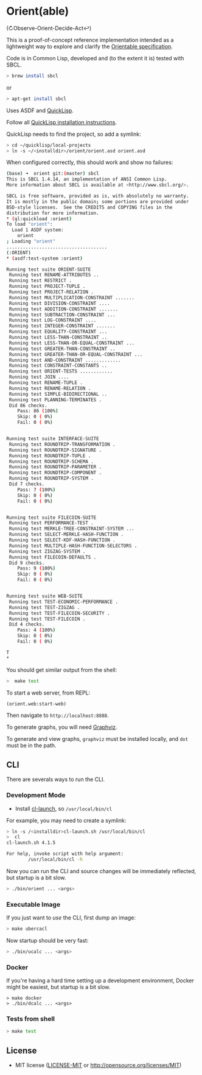 # Orient(able)
(↻Observe-Orient-Decide-Act↩)

This is a proof-of-concept reference implementation intended as a lightweight way to explore and clarify the [Orientable specification](https://docs.google.com/document/d/1zjWHegvZwTgvU4fOAjUbIwMwQyfPzHoXJVTX8iR--2E/edit#heading=h.2jf8rxk263pw).

Code is in Common Lisp, developed and (to the extent it is) tested with SBCL.
```bash
> brew install sbcl
```

or 
```bash
> apt-get install sbcl
```

Uses ASDF and [QuickLisp](https://www.quicklisp.org/).

Follow all [QuickLisp installation instructions](https://www.quicklisp.org/beta/#installation).

QuickLisp needs to find the project, so add a symlink:

```bash
> cd ~/quicklisp/local-projects
> ln -s ~/<installdir>/orient/orient.asd orient.asd
```

When configured correctly, this should work and show no failures:
```bash
(base) ➜  orient git:(master) sbcl
This is SBCL 1.4.14, an implementation of ANSI Common Lisp.
More information about SBCL is available at <http://www.sbcl.org/>.

SBCL is free software, provided as is, with absolutely no warranty.
It is mostly in the public domain; some portions are provided under
BSD-style licenses.  See the CREDITS and COPYING files in the
distribution for more information.
* (ql:quickload :orient)
To load "orient":
  Load 1 ASDF system:
    orient
; Loading "orient"
.....................................
(:ORIENT)
* (asdf:test-system :orient)

Running test suite ORIENT-SUITE
 Running test RENAME-ATTRIBUTES ..
 Running test RESTRICT .
 Running test PROJECT-TUPLE .
 Running test PROJECT-RELATION .
 Running test MULTIPLICATION-CONSTRAINT .......
 Running test DIVISION-CONSTRAINT ....
 Running test ADDITION-CONSTRAINT .......
 Running test SUBTRACTION-CONSTRAINT ...
 Running test LOG-CONSTRAINT ....
 Running test INTEGER-CONSTRAINT .......
 Running test EQUALITY-CONSTRAINT ...
 Running test LESS-THAN-CONSTRAINT ..
 Running test LESS-THAN-OR-EQUAL-CONSTRAINT ...
 Running test GREATER-THAN-CONSTRAINT ..
 Running test GREATER-THAN-OR-EQUAL-CONSTRAINT ...
 Running test AND-CONSTRAINT .............
 Running test CONSTRAINT-CONSTANTS ..
 Running test ORIENT-TESTS ............
 Running test JOIN ....
 Running test RENAME-TUPLE .
 Running test RENAME-RELATION .
 Running test SIMPLE-BIDIRECTIONAL ..
 Running test PLANNING-TERMINATES .
 Did 86 checks.
    Pass: 86 (100%)
    Skip: 0 ( 0%)
    Fail: 0 ( 0%)


Running test suite INTERFACE-SUITE
 Running test ROUNDTRIP-TRANSFORMATION .
 Running test ROUNDTRIP-SIGNATURE .
 Running test ROUNDTRIP-TUPLE .
 Running test ROUNDTRIP-SCHEMA .
 Running test ROUNDTRIP-PARAMETER .
 Running test ROUNDTRIP-COMPONENT .
 Running test ROUNDTRIP-SYSTEM .
 Did 7 checks.
    Pass: 7 (100%)
    Skip: 0 ( 0%)
    Fail: 0 ( 0%)


Running test suite FILECOIN-SUITE
 Running test PERFORMANCE-TEST .
 Running test MERKLE-TREE-CONSTRAINT-SYSTEM ...
 Running test SELECT-MERKLE-HASH-FUNCTION .
 Running test SELECT-KDF-HASH-FUNCTION .
 Running test MULTIPLE-HASH-FUNCTION-SELECTORS .
 Running test ZIGZAG-SYSTEM .
 Running test FILECOIN-DEFAULTS .
 Did 9 checks.
    Pass: 9 (100%)
    Skip: 0 ( 0%)
    Fail: 0 ( 0%)


Running test suite WEB-SUITE
 Running test TEST-ECONOMIC-PERFORMANCE .
 Running test TEST-ZIGZAG .
 Running test TEST-FILECOIN-SECURITY .
 Running test TEST-FILECOIN .
 Did 4 checks.
    Pass: 4 (100%)
    Skip: 0 ( 0%)
    Fail: 0 ( 0%)

T
*
```

You should get similar output from the shell:

```bash
>  make test
```

To start a web server, from REPL:

```lisp
(orient.web:start-web)
```

Then navigate to `http://localhost:8888`.

To generate graphs, you will need [Graphviz](https://www.graphviz.org/).

To generate and view graphs, `graphviz` must be installed locally, and `dot` must be in the path.


## CLI

There are severals ways to run the CLI.

### Development Mode

- Install [cl-launch](https://www.cliki.net/cl-launch), so `/usr/local/bin/cl` 

For example, you may need to create a symlink:
```bash
> ln -s /<installdir>cl-launch.sh /usr/local/bin/cl
>  cl
cl-launch.sh 4.1.5

For help, invoke script with help argument:
        /usr/local/bin/cl -h
```

Now you can run the CLI and source changes will be immediately reflected, but startup is a bit slow.
```bash
> ./bin/orient ... <args>
```

### Executable Image

If you just want to *use* the CLI, first dump an image:

```bash
> make ubercacl
```

Now startup should be very fast:

```bash
> ./bin/ucalc ... <args>
```

### Docker

If you're having a hard time setting up a development environment, Docker might be easiest, but startup is a bit slow.

```docker
> make docker
> ./bin/dcalc ... <args>
```

### Tests from shell

```bash
> make test
```

## License

- MIT license ([LICENSE-MIT](LICENSE-MIT) or http://opensource.org/licenses/MIT)
